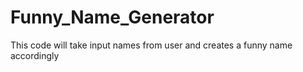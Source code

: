 # Funny_Name_Generator
This code will take input names from user and creates a funny name accordingly
